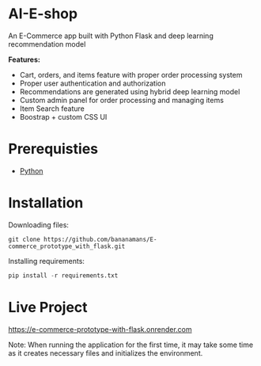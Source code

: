 # AI-E-shop
An E-Commerce app built with Python Flask and deep learning recommendation model

**Features:**
 - Cart, orders, and items feature with proper order processing system
 - Proper user authentication and authorization
 - Recommendations are generated using hybrid deep learning model
 - Custom admin panel for order processing and managing items
 - Item Search feature
 - Boostrap + custom CSS UI

# Prerequisties

 - [Python](https://www.python.org/)


# Installation
Downloading files:
```
git clone https://github.com/bananamans/E-commerce_prototype_with_flask.git
```
Installing requirements:
```py
pip install -r requirements.txt
```

# Live Project
https://e-commerce-prototype-with-flask.onrender.com

Note: When running the application for the first time, it may take some time as it creates necessary files and initializes the environment.

